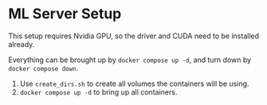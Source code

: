 # ML Server Setup

This setup requires Nvidia GPU, so the driver and CUDA need to be installed already.

Everything can be brought up by ```docker compose up -d```, and turn down by ```docker compose down```.


1. Use `create_dirs.sh` to create all volumes the containers will be using.
2. ```docker compose up -d``` to bring up all containers.